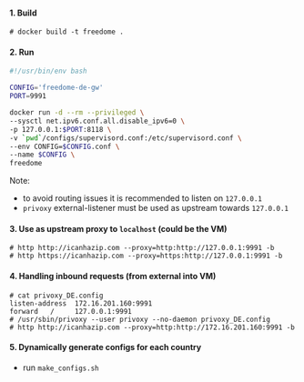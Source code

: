 #### 1. Build
```
# docker build -t freedome .
```

#### 2. Run
```sh
#!/usr/bin/env bash

CONFIG='freedome-de-gw'
PORT=9991

docker run -d --rm --privileged \
--sysctl net.ipv6.conf.all.disable_ipv6=0 \
-p 127.0.0.1:$PORT:8118 \
-v `pwd`/configs/supervisord.conf:/etc/supervisord.conf \
--env CONFIG=$CONFIG.conf \
--name $CONFIG \
freedome
```
Note: 
- to avoid routing issues it is recommended to listen on `127.0.0.1`
- `privoxy` external-listener must be used as upstream towards `127.0.0.1`


#### 3. Use as upstream proxy to `localhost` (could be the VM)
```
# http http://icanhazip.com --proxy=http:http://127.0.0.1:9991 -b
# http https://icanhazip.com --proxy=https:http://127.0.0.1:9991 -b
```

#### 4. Handling inbound requests (from external into VM)
```
# cat privoxy_DE.config
listen-address  172.16.201.160:9991
forward   /     127.0.0.1:9991
# /usr/sbin/privoxy --user privoxy --no-daemon privoxy_DE.config
# http http://icanhazip.com --proxy=http:http://172.16.201.160:9991 -b
```

#### 5. Dynamically generate configs for each country

- run `make_configs.sh`

